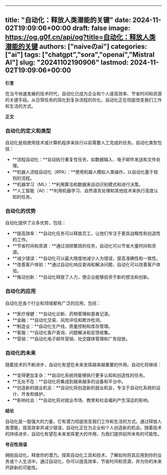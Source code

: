 
---
title: "自动化：释放人类潜能的关键"
date: 2024-11-02T19:09:06+00:00
draft: false
image: https://og.g0f.cn/api/og?title=自动化：释放人类潜能的关键
authors: ["naiveのai"]
categories: ["ai"]
tags: ["chatgpt","sora","openai","Mistral AI"]
slug: "20241102190906"
lastmod: 2024-11-02T19:09:06+00:00
---
**引言**

在当今快速发展的技术时代，自动化已成为企业和个人提高效率、节省时间和资源的关键手段。从日常任务的简化到复杂流程的优化，自动化正在彻底改变我们工作和生活的方式。

**正文**

### 自动化的定义和类型

自动化是指使用技术或计算机程序来执行以前需要人工完成的任务。自动化类型包括：

- **流程自动化：**自动执行重复性任务，如数据输入、电子邮件发送和文件处理。
- **机器人流程自动化（RPA）：**使用机器人模拟人类操作，以自动化基于规则的流程。
- **机器学习（ML）：**利用算法和数据来自动识别模式和进行决策。
- **人工智能（AI）：**利用机器学习、自然语言处理和其他技术来执行高度认知的任务。

### 自动化的优势

自动化提供了众多优势，包括：

- **提高效率：**自动化任务可以释放员工，让他们专注于更具战略性和创造性的工作。
- **节省时间和资源：**通过消除繁琐的任务，自动化可以节省大量时间和资源。
- **减少错误：**自动化可以最大限度地减少人为错误，提高准确性和一致性。
- **改善客户体验：**通过自动化响应查询和解决问题，自动化可以改善客户体验。
- **推动创新：**自动化释放了人力，使企业能够投资于新的想法和创新。

### 自动化的应用

自动化在各个行业和领域都有广泛的应用，包括：

- **医疗保健：**自动化诊断、药物管理和患者记录。
- **金融：**自动化交易、风险评估和欺诈检测。
- **制造业：**自动化生产线、质量控制和库存管理。
- **客服：**自动化客户查询、问题解决和反馈收集。
- **营销：**自动化电子邮件营销、社交媒体管理和广告投放。

### 自动化的未来

随着技术的不断进步，自动化有望在未来发挥越来越重要的作用。自动化将继续：

- **变得更加复杂：**自动化系统将能够执行更多认知和创造性的任务。
- **无处不在：**自动化将集成到越来越多的设备和平台中。
- **创造新的就业机会：**自动化将创造新的就业机会，专注于自动化系统的设计、开发和维护。
- **影响社会：**自动化将对就业市场、教育和社会福利产生深远的影响。

**结论**

自动化是一股强大的力量，它有潜力彻底改变我们工作和生活的方式。通过释放人类潜能，提高效率并减少错误，自动化正在为企业和个人创造新的机会。随着技术的持续进步，自动化有望在未来发挥更大的作用，为我们提供前所未有的可能性。

**号召性用语**

拥抱自动化，释放你的潜力。探索自动化工具和技术，了解如何将其应用到你的业务或个人生活中。通过自动化，你可以提高效率，节省时间和资源，并为你的未来开辟新的可能性。